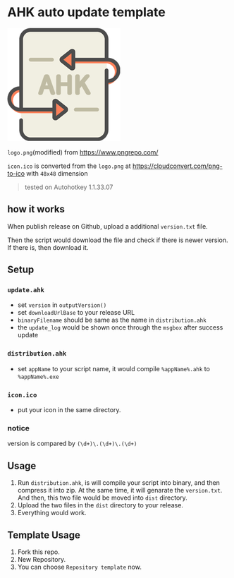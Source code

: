 # AHK auto update template

![](logo.png)

`logo.png`(modified) from https://www.pngrepo.com/ 

`icon.ico` is converted from the `logo.png`  at https://cloudconvert.com/png-to-ico with `48x48` dimension

> tested on Autohotkey 1.1.33.07

## how it works

When publish release on Github, upload a additional `version.txt` file.

Then the script would download the file and check if there is newer version. If there is, then download it.

## Setup

### `update.ahk`
- set `version` in `outputVersion()`
- set `downloadUrlBase` to your release URL
- `binaryFilename` should be same as the name in `distribution.ahk`
- the `update_log` would be shown once through the `msgbox` after success update

### `distribution.ahk`
- set `appName` to your script name, it would compile `%appName%.ahk` to `%appName%.exe`

### `icon.ico`
- put your icon in the same directory.

### notice
version is compared by `(\d+)\.(\d+)\.(\d+)`

## Usage
1. Run `distribution.ahk`, is will compile your script into binary, and then compress it into zip. At the same time, it will genarate the `version.txt`. And then, this two file would be moved into `dist` directory.
2. Upload the two files in the `dist` directory to your release.
3. Everything would work.

## Template Usage

1. Fork this repo.
2. New Repository.
3. You can choose `Repository template` now.

